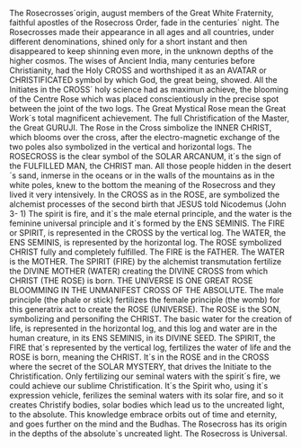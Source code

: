 The Rosecrosses´origin, august members of the Great White Fraternity, faithful apostles of the Rosecross Order, fade in the centuries´ night.
The Rosecrosses made their appearance in all ages and all countries, under different denominations, shined only for a short instant and then disappeared to keep shinning even more, in the unknown depths of the higher cosmos.
The wises of Ancient India, many centuries before Christianity, had the Holy CROSS and worthshiped it as an AVATAR or CHRISTIFICATED symbol by which God, the great being, showed.
All the Initiates in the CROSS´ holy science had as maximun achieve, the blooming of the Centre Rose which was placed conscientiously  in the precise spot between the joint of the two logs.
The Great Mystical Rose mean the Great Work´s total magnificent achievement. The full Christification of the Master, the Great GURUJI.
The Rose in the Cross simbolize the INNER CHRIST, which blooms over the cross, after the electro-magnetic exchange of the two poles also symbolized in the vertical and horizontal logs.
The ROSECROSS is the clear symbol of the SOLAR  ARCANUM, it´s the sign of the FULFILLED MAN, the CHRIST man.
All those people hidden in the desert´s sand, inmerse in the oceans or in the walls of the mountains as in the white poles, knew to the bottom the meaning of the Rosecross and they lived it very intensively.
In the CROSS as in the ROSE, are symbolized the alchemist processes of the second birth that JESUS told Nicodemus (John 3- 1)
The spirit is fire, and it´s the male eternal principle, and the water is the feminine universal principle and it´s formed by the ENS SEMINIS.
The FIRE or SPIRIT, is represented in the CROSS by the vertical log. The WATER, the ENS SEMINIS, is represented by the horizontal log. The ROSE symbolized CHRIST fully and completely fulfilled.
The FIRE is the FATHER.
The WATER is the MOTHER.
The SPIRIT (FIRE) by the alchemist transmutation fertilize the DIVINE MOTHER (WATER) creating the DIVINE CROSS from which CHRIST (THE ROSE) is born.
THE UNIVERSE IS ONE GREAT ROSE BLOOMMING IN THE UNMANIFEST CROSS OF THE ABSOLUTE.
The male principle (the phale or stick) fertilizes the female principle (the womb) for this generatrix act to create the ROSE (UNIVERSE).
The ROSE is the SON, symbolizing and personifing the CHRIST.
The basic water for the creation of life, is represented in the horizontal log, and this log and water are in the human creature, in its ENS SEMINIS, in its DIVINE SEED.
The SPIRIT, the FIRE that´s represented by the vertical log, fertilizes the water of life and the ROSE is born, meaning the CHRIST.
It´s in the ROSE and in the CROSS where the secret of the SOLAR MYSTERY, that drives the Initiate to the Christification.
Only fertilizing our seminal waters with the spirit´s fire, we could achieve our sublime Christification.
It´s the Spirit who, using it´s expression vehicle, ferilizes the seminal waters with its solar fire, and so it creates Christify bodies, solar bodies which lead us to the uncreated light, to the absolute.
This knowledge embrace orbits out of time and eternity, and goes further on the mind and the Budhas.
The Rosecross has its origin in the depths of the absolute`s uncreated light.
The Rosecross is Universal.
